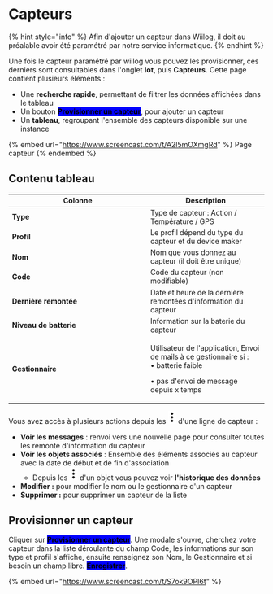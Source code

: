 # Capteurs

{% hint style="info" %}
Afin d'ajouter un capteur dans Wiilog, il doit au préalable avoir été paramétré par notre service informatique.
{% endhint %}

Une fois le capteur paramétré par wiilog vous pouvez les provisionner, ces derniers sont consultables dans l'onglet **Iot**, puis **Capteurs**. Cette page contient plusieurs éléments :&#x20;

* Une **recherche rapide**, permettant de filtrer les données affichées dans le tableau
* Un bouton <mark style="background-color:blue;">**Provisionner un capteur**</mark>, pour ajouter un capteur
* Un **tableau**, regroupant l'ensemble des capteurs disponible sur une instance

{% embed url="https://www.screencast.com/t/A2l5mOXmgRd" %}
Page capteur
{% endembed %}

## Contenu tableau

<table><thead><tr><th width="258.5">Colonne</th><th>Description</th></tr></thead><tbody><tr><td><strong>Type</strong></td><td>Type de capteur : Action / Température / GPS </td></tr><tr><td><strong>Profil</strong></td><td>Le profil dépend du type du capteur et du device maker</td></tr><tr><td><strong>Nom</strong></td><td>Nom que vous donnez au capteur (il doit être unique)</td></tr><tr><td><strong>Code</strong></td><td>Code du capteur (non modifiable)</td></tr><tr><td><strong>Dernière remontée</strong></td><td>Date et heure de la dernière remontées d'information du capteur</td></tr><tr><td><strong>Niveau de batterie</strong></td><td>Information sur la baterie du capteur</td></tr><tr><td><strong>Gestionnaire</strong></td><td><p>Utilisateur de l'application, Envoi de mails à ce gestionnaire si :<br>• batterie faible</p><p>• pas d'envoi de message depuis x temps</p></td></tr></tbody></table>

Vous avez accès à plusieurs actions depuis les ![](<../.gitbook/assets/Capture d’écran 2023-02-06 à 12.07.16 (1).png>) d'une ligne de capteur :&#x20;

* **Voir les messages** : renvoi vers une nouvelle page pour consulter toutes les remonté d'information du capteur
* **Voir les objets associés** : Ensemble des éléments associés au capteur avec la date de début et de fin d'association
  * Depuis les ![](<../.gitbook/assets/Capture d’écran 2023-02-06 à 12.07.16 (1).png>) d'un objet vous pouvez voir **l'historique des données**
* **Modifier :** pour modifier le nom ou le gestionnaire d'un capteur
* **Supprimer :** pour supprimer un capteur de la liste

## Provisionner un capteur

Cliquer sur <mark style="background-color:blue;">**Provisionner un capteur**</mark>.  Une modale s'ouvre, cherchez votre capteur dans la liste déroulante du champ Code, les informations sur son type et profil s'affiche, ensuite renseignez son Nom, le Gestionnaire et si besoin un champ libre. <mark style="background-color:blue;">**Enregistrer**</mark>.

{% embed url="https://www.screencast.com/t/S7ok9OPI6t" %}
